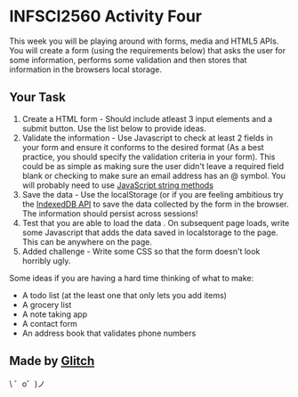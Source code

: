 # INFSCI2560 Activity Four


This week you will be playing around with forms, media and HTML5 APIs. You will create a form (using the requirements below) that asks the user for some information, performs some validation and then stores that information in the browsers local storage.

## Your Task

1. Create a HTML form - Should include atleast 3 input elements and a submit button. Use the list below to provide ideas. 
2. Validate the information - Use Javascript to check at least 2 fields in your form and ensure it conforms to the desired format (As a best practice, you should specify the validation criteria in your form). This could be as simple as making sure the user didn't leave a required field blank or checking to make sure an email address has an @ symbol. You will probably need to use [JavaScript string methods](https://www.w3schools.com/jsref/jsref_obj_string.asp)
3. Save the data - Use the localStorage (or if you are feeling ambitious try the [IndexedDB API](https://developer.mozilla.org/en-US/docs/Web/API/IndexedDB_API) to save the data collected by the form in the browser. The information should persist across sessions!
4. Test that you are able to load the data . On subsequent page loads, write some Javascript that adds the data saved in localstorage to the page. This can be anywhere on the page.
5. Added challenge - Write some CSS so that the form doesn't look horribly ugly. 

Some ideas if you are having a hard time thinking of what to make:
- A todo list (at the least one that only lets you add items)
- A grocery list
- A note taking app
- A contact form
- An address book that validates phone numbers



Made by [Glitch](https://glitch.com/)
-------------------

\ ゜o゜)ノ
